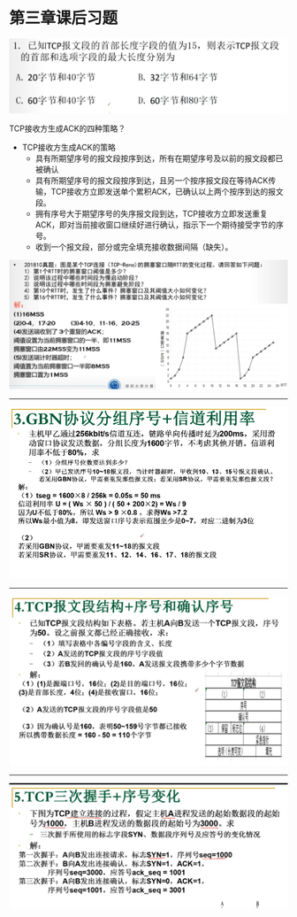 # 第三章课后习题

![blockchain](./25.png)

TCP接收方生成ACK的四种策略？

- TCP接收方生成ACK的策略
  - 具有所期望序号的报文段按序到达，所有在期望序号及以前的报文段都已被确认
  - 具有所期望序号的报文段按序到达，且另一个按序报文段在等待ACK传输，TCP接收方立即发送单个累积ACK，已确认以上两个按序到达的报文段。
  - 拥有序号大于期望序号的失序报文段到达，TCP接收方立即发送重复ACK，即对当前接收窗口继续好进行确认，指示下一个期待接受字节的序号。
  - 收到一个报文段，部分或完全填充接收数据间隔（缺失）。


![blockchain](./28.png)

---

![blockchain](./30.png)

---

![blockchain](./31.png)

---

![blockchain](./32.png)